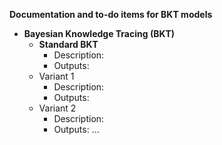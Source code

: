 **Documentation and to-do items for BKT models**

- **Bayesian Knowledge Tracing (BKT)**
	- **Standard BKT**
		- Description:
		- Outputs:
	- Variant 1
		- Description:
		- Outputs:
	- Variant 2
		- Description:
		- Outputs:
	...
